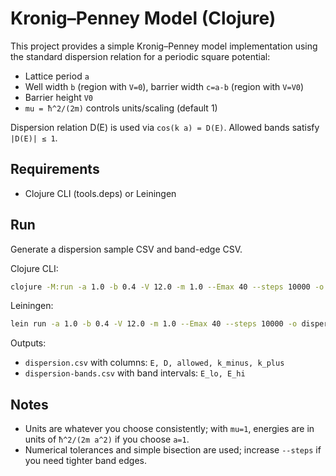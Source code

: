 # Kronig–Penney Model (Clojure)

This project provides a simple Kronig–Penney model implementation using the standard dispersion relation for a periodic square potential:

- Lattice period `a`
- Well width `b` (region with `V=0`), barrier width `c=a-b` (region with `V=V0`)
- Barrier height `V0`
- `mu = ħ^2/(2m)` controls units/scaling (default 1)

Dispersion relation D(E) is used via `cos(k a) = D(E)`. Allowed bands satisfy `|D(E)| ≤ 1`.

## Requirements

- Clojure CLI (tools.deps) or Leiningen

## Run

Generate a dispersion sample CSV and band-edge CSV.

Clojure CLI:
```bash
clojure -M:run -a 1.0 -b 0.4 -V 12.0 -m 1.0 --Emax 40 --steps 10000 -o dispersion.csv
```

Leiningen:
```bash
lein run -a 1.0 -b 0.4 -V 12.0 -m 1.0 --Emax 40 --steps 10000 -o dispersion.csv
```

Outputs:
- `dispersion.csv` with columns: `E, D, allowed, k_minus, k_plus`
- `dispersion-bands.csv` with band intervals: `E_lo, E_hi`

## Notes

- Units are whatever you choose consistently; with `mu=1`, energies are in units of `ħ^2/(2m a^2)` if you choose `a=1`.
- Numerical tolerances and simple bisection are used; increase `--steps` if you need tighter band edges.
